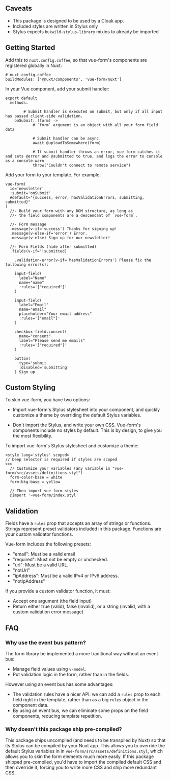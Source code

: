 
## Caveats

- This package is designed to be used by a Cloak app.
- Included styles are written in Stylus only
- Stylus expects `bukwild-stylus-library` mixins to already be imported

## Getting Started

Add this to `nuxt.config.coffee`, so that vue-form's components are registered globally in Nuxt:
```
# nuxt.config.coffee
buildModules: ['@nuxt/components', 'vue-form/nuxt']
```

In your Vue component, add your submit handler:

```
export default
  methods:
    
		# Submit handler is executed on submit, but only if all input has passed client-side validation.
    onSubmit: (form) -> 
			# `form` argument is an object with all your form field data
			
			# Submit handler can be async
			await @uploadToSomewhere(form)
			
			# If submit handler throws an error, vue-form catches it and sets @error and @submitted to true, and logs the error to console as a console.warn
			throw("Couldn't connect to remote service")
```

Add your form to your template.  For example:
```
vue-form(
  id='newsletter'
  :submit='onSubmit'
  #default="{success, error, hasValidationErrors, submitting, submitted}"
)
  //- Build your form with any DOM structure, as long as
  //- the field components are a descendant of `vue-form`.
  
  //- Form message
  .message(v-if='success') Thanks for signing up!
  .message(v-else-if='error') Error.
  .message(v-else) Sign up for our newsletter!

  //- Form Fields (hide after submitted)
  .fields(v-if='!submitted)

    .validation-error(v-if='hasValidationErrors') Please fix the following error(s):

    input-field(
      label="Name"
      name="name"
      :rules='["required"]'
    )

    input-field(
      label="Email"
      name="email"
      placeholder="Your email address"
      :rules='["email"]'
    )

    checkbox-field.consent(
      name="consent"
      label="Please send me emails"
      :rules='["required"]'
    )

    button(
      type='submit
      :disabled='submitting'
    ) Sign up
```

## Custom Styling

To skin vue-form, you have two options:

* Import vue-form's Stylus stylesheet into your component, and quickly customize a theme by overriding the default Stylus variables.

* Don't import the Stylus, and write your own CSS.  Vue-form's components include no styles by default.  This is by design, to give you the most flexibility.

To import vue-form's Stylus stylesheet and customize a theme:

```
<style lang='stylus' scoped>
// Deep selector is required if styles are scoped
>>>
  // Customize your variables (any variable in "vue-form/src/assets/definitions.styl")
  form-color-base = white
  form-bkg-base = yellow
  
  // Then import vue-form styles
  @import '~vue-form/index.styl'
```

## Validation

Fields have a `rules` prop that accepts an array of strings or functions.  Strings represent preset validators included in this package.  Functions are your custom validator functions.

Vue-form includes the following presets:

- "email":  Must be a valid email
- "required": Must not be empty or unchecked.
- "url": Must be a valid URL.
- "notUrl"
- "ipAddress":  Must be a valid IPv4 or IPv6 address.
- "notIpAddress"

If you provide a custom validator function, it must:
- Accept one argument (the field input)
- Return either true (valid), false (invalid), or a string (invalid, with a custom validation error message)

## FAQ

### Why use the event bus pattern?

The form library be implemented a more traditional way without an event bus:

- Manage field values using `v-model`.
- Put validation logic in the form, rather than in the fields.

However using an event bus has some advantages:

- The validation rules have a nicer API: we can add a `rules` prop to each field right in the template, rather than as a big `rules` object in the component data.
- By using an event bus, we can eliminate some props on the field components, reducing template repetition.

### Why doesn't this package ship pre-compiled?

This package ships uncompiled (and needs to be transpiled by Nuxt) so that its Stylus can be compiled by your Nuxt app.  This allows you to override the default Stylus variables in in `vue-form/src/assets/definitions.styl`, which allows you to skin the form elements much more easily.  If this package shipped pre-compiled, you'd have to import the compiled default CSS and then override it, forcing you to write more CSS and ship more redundant CSS.






